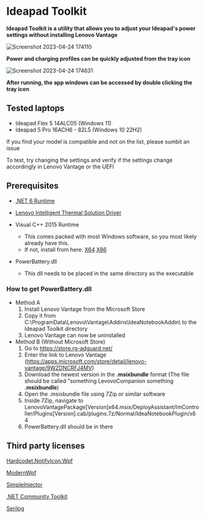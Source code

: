 # Ideapad Toolkit

**Ideapad Toolkit is a utility that allows you to adjust your Ideapad's power settings without installing Lenovo Vantage**

![Screenshot 2023-04-24 174110](https://user-images.githubusercontent.com/62750643/234048210-32a98b8a-7e24-4ba3-8990-a25ecdd8a2f9.png)

**Power and charging profiles can be quickly adjusted from the tray icon**

![Screenshot 2023-04-24 174631](https://user-images.githubusercontent.com/62750643/234049214-1324dc57-b3fd-4f8f-9fb0-8a419e2e9d32.png)

**After running, the app windows can be accessed by double clicking the tray icon**
## Tested laptops
- Ideapad Flex 5 14ALC05 (Windows 11)
- Ideapad 5 Pro 16ACH6 - 82L5 (Windows 10 22H2)

If you find your model is compatible and not on the list, please sumbit an issue

To test, try changing the settings and verify if the settings change accordingly in Lenovo Vantage or the UEFI

## Prerequisites
- [.NET 6 Runtime](https://dotnet.microsoft.com/en-us/download/dotnet/thank-you/runtime-6.0.9-windows-x64-installer)

- [Lenovo Intelligent Thermal Solution Driver](https://www.google.com/search?q=lenovo+<YOUR+MODEL>+intelligent+thermal+solution+driver+download)

- Visual C++ 2015 Runtime
  - This comes packed with most Windows software, so you most likely already have this.
  - If not, install from here: [X64](https://aka.ms/vs/17/release/vc_redist.x64.exe) [X86](https://aka.ms/vs/17/release/vc_redist.x86.exe)

- PowerBattery.dll
  - This dll needs to be placed in the same directory as the executable
  
### How to get PowerBattery.dll
- Method A
  1. Install Lenovo Vantage from the Microsoft Store
  2. Copy it from C:\ProgramData\Lenovo\Vantage\Addins\IdeaNotebookAddin\ to the Ideapad Toolkit directory
  3. Lenovo Vantage can now be uninstalled
- Method B (Without Microsoft Store)
  1.  Go to https://store.rg-adguard.net/
  2.  Enter the link to Lenovo Vantage (https://apps.microsoft.com/store/detail/lenovo-vantage/9WZDNCRFJ4MV)
  3.  Download the newest version in the **.msixbundle** format (The file should be called "something LevovoCompanion something **.msixbundle**)
  4.  Open the .msixbundle file using 7Zip or similar software
  5.  Inside 7Zip, navigate to LenovoVantagePackage\[Version\]x64.msix/DeployAssistant/ImController/Plugins\[Version\].cab/plugins.7z/Normal/IdeaNotebookPlugin/x64
  6.  PowerBattery.dll should be in there


 ## Third party licenses
 [Hardcodet.NotifyIcon.Wpf](https://github.com/hardcodet/wpf-notifyicon/blob/develop/LICENSE)
 
 [ModernWpf](https://github.com/Kinnara/ModernWpf/blob/master/LICENSE)
 
 [SimpleInjector](https://github.com/simpleinjector/SimpleInjector/blob/master/LICENSE)
 
 [.NET Community Toolkit](https://github.com/CommunityToolkit/dotnet/blob/main/License.md)
 
 [Serilog](https://github.com/serilog/serilog/blob/dev/LICENSE)

